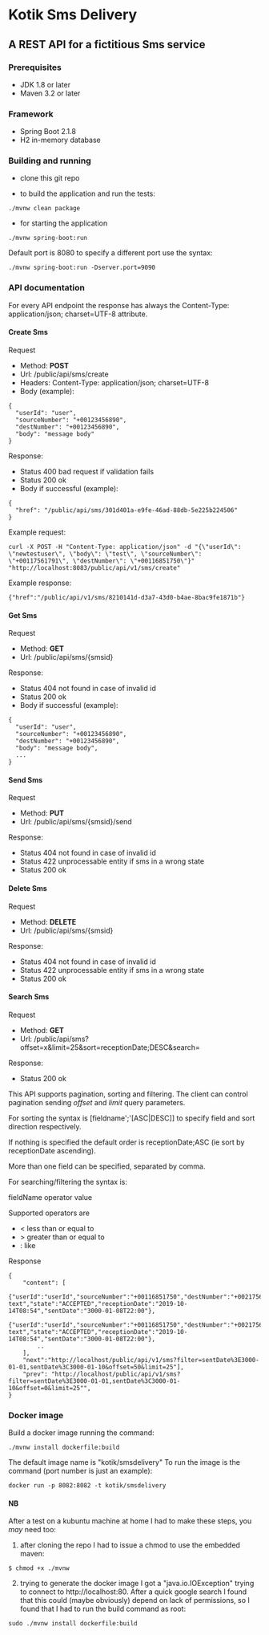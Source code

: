 # Kotik Sms Delivery
## A REST API for a fictitious Sms service
### Prerequisites
* JDK 1.8 or later
* Maven 3.2 or later
### Framework
* Spring Boot 2.1.8
* H2 in-memory database
### Building and running
* clone this git repo

* to build the application and run the tests:
```
./mvnw clean package
```
* for starting the application
```
./mvnw spring-boot:run
```
Default port is 8080 to specify a different port use the syntax:
```
./mvnw spring-boot:run -Dserver.port=9090
```
### API documentation

For every API endpoint the response has always the Content-Type: application/json; charset=UTF-8 attribute.

#### Create Sms
Request
* Method: **POST**
* Url: /public/api/sms/create
* Headers: Content-Type: application/json; charset=UTF-8
* Body (example):
```
{
  "userId": "user",
  "sourceNumber": "+00123456890",
  "destNumber": "+00123456890",
  "body": "message body"
}
```

Response:
* Status 400 bad request if validation fails
* Status 200 ok 
* Body if successful (example):
```
{
  "href": "/public/api/sms/301d401a-e9fe-46ad-88db-5e225b224506"
}
```

Example request:
```
curl -X POST -H "Content-Type: application/json" -d "{\"userId\": \"newtestuser\", \"body\": \"test\", \"sourceNumber\": \"+00117561791\", \"destNumber\": \"+00116851750\"}" "http://localhost:8083/public/api/v1/sms/create"
```

Example response:
```
{"href":"/public/api/v1/sms/8210141d-d3a7-43d0-b4ae-8bac9fe1871b"}
```
#### Get Sms
Request
* Method: **GET**
* Url: /public/api/sms/{smsid}

Response:
* Status 404 not found in case of invalid id
* Status 200 ok 
* Body if successful (example):
```
{
  "userId": "user",
  "sourceNumber": "+00123456890",
  "destNumber": "+00123456890",
  "body": "message body",
  ...
}
```
#### Send Sms
Request
* Method: **PUT**
* Url: /public/api/sms/{smsid}/send

Response:
* Status 404 not found in case of invalid id
* Status 422 unprocessable entity if sms in a wrong state
* Status 200 ok 

#### Delete Sms
Request
* Method: **DELETE**
* Url: /public/api/sms/{smsid}

Response:
* Status 404 not found in case of invalid id
* Status 422 unprocessable entity if sms in a wrong state
* Status 200 ok 

#### Search Sms
Request
* Method: **GET**
* Url: /public/api/sms?offset=x&limit=25&sort=receptionDate;DESC&search=

Response:
* Status 200 ok 

This API supports pagination, sorting and filtering. 
The client can control pagination sending _offset_ and _limit_ query parameters.

For sorting the syntax is [fieldname';'[ASC|DESC]] to specify field and sort direction respectively.

If nothing is specified the default order is receptionDate;ASC (ie sort by receptionDate ascending).

More than one field can be specified, separated by comma.

For searching/filtering the syntax is:

fieldName operator value 

Supported operators are
  
* < less than or equal to
* \> greater than or equal to 
* : like

Response
```
{
    "content": [
        {"userId":"userId","sourceNumber":"+00116851750","destNumber":"+00217561791","body":"some text","state":"ACCEPTED","receptionDate":"2019-10-14T08:54","sentDate":"3000-01-08T22:00"},
        {"userId":"userId","sourceNumber":"+00116851750","destNumber":"+00217561791","body":"some text","state":"ACCEPTED","receptionDate":"2019-10-14T08:54","sentDate":"3000-01-08T22:00"},
        ..
    ],
    "next":"http://localhost/public/api/v1/sms?filter=sentDate%3E3000-01-01,sentDate%3C3000-01-10&offset=50&limit=25"],
    "prev": "http://localhost/public/api/v1/sms?filter=sentDate%3E3000-01-01,sentDate%3C3000-01-10&offset=0&limit=25"",
}
```

### Docker image
Build a docker image running the command:
```
./mvnw install dockerfile:build
```

The default image name is "kotik/smsdelivery"
To run the image is the command (port number is just an example):
```
docker run -p 8082:8082 -t kotik/smsdelivery
```
#### NB
After a test on a kubuntu machine at home I had to make these steps, you _may_ need too:
1. after cloning the repo I had to issue a chmod to use the embedded maven:
```
$ chmod +x ./mvnw
```
2. trying to generate the docker image I got a "java.io.IOException" trying to connect to http://localhost:80.
After a quick google search I found that this could (maybe obviously) depend on lack of permissions, so I found that I had to run the build command as root:
```
sudo ./mvnw install dockerfile:build
```
